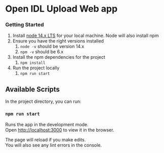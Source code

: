 # Open IDL Upload Web app

### Getting Started

1. Install [node 14.x LTS](https://nodejs.org/en/download/) for your local machine. Node will also install npm
2. Ensure you have the right versions installed
   1. `node -v` should be version 14.x
   2. `npm -v` should be 6.x
3. Install the npm dependencies for the project
   1. `npm install`
4. Run the project locally
   1. `npm run start`

## Available Scripts

In the project directory, you can run:

### `npm run start`

Runs the app in the development mode.<br>
Open [http://localhost:3000](http://localhost:3000) to view it in the browser.

The page will reload if you make edits.<br>
You will also see any lint errors in the console.
